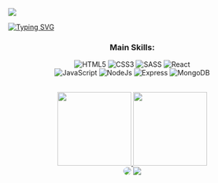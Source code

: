 <img src="https://capsule-render.vercel.app/api?type=waving&color=0:C39BD3,100:6C3483&height=220&width=1000&section=header&text=Welcome!&animation=fadeIn&fontSize=90&fontColor=C39BD3"/>

[![Typing SVG](https://readme-typing-svg.herokuapp.com?font=Fira+Code&size=35&pause=1000&color=C39BD3&background=9F9F9F00&center=true&vCenter=true&multiline=true&width=1000&height=100&lines=My+name+is+Thayana+Triacca)](https://git.io/typing-svg)

<div align="center">
  
### Main Skills:
![HTML5](	https://img.shields.io/badge/HTML5-E34F26?style=for-the-badge&logo=html5&logoColor=white) 
![CSS3](https://img.shields.io/badge/CSS3-1572B6?style=for-the-badge&logo=css3&logoColor=white)
![SASS](https://img.shields.io/badge/Sass-CC6699?style=for-the-badge&logo=sass&logoColor=white)
![React](https://img.shields.io/badge/React-20232A?style=for-the-badge&logo=react&logoColor=61DAFB) 
  <br>
![JavaScript](https://img.shields.io/badge/JavaScript-323330?style=for-the-badge&logo=javascript&logoColor=F7DF1E)
![NodeJs](https://camo.githubusercontent.com/f3dc139d1f72935e63051e92a842c47c4b040004e3c4edf5430fbf8b3e1a6dd4/68747470733a2f2f696d672e736869656c64732e696f2f62616467652f6e6f64652e6a732532302d2532333333393933332e7376673f267374796c653d666f722d7468652d6261646765266c6f676f3d6e6f64652e6a73266c6f676f436f6c6f723d7768697465)
![Express](https://camo.githubusercontent.com/eb95d456aab20b058cd38bcc21566f9d74d7ba56ca462ad6cb32387f0fd6893c/68747470733a2f2f696d672e736869656c64732e696f2f62616467652f457870726573732d3832383238323f7374796c653d666f722d7468652d6261646765266c6f676f3d65787072657373266c6f676f436f6c6f723d7768697465)
![MongoDB](https://camo.githubusercontent.com/930dd5089fa8e22c12dc4cc798c2b1c2999b131dc4b10547b815ad38b6523a63/68747470733a2f2f696d672e736869656c64732e696f2f62616467652f6d6f6e676f64622d3531413334393f7374796c653d666f722d7468652d6261646765266c6f676f3d6d6f6e676f6462266c6f676f436f6c6f723d7768697465)

</div>
<br>

<div align="center"  style="display: inline_block">
  <a href="https://www.linkedin.com/in/thayana-yasmin-triacca">
  <img height="150" src="https://github-readme-stats.vercel.app/api?username=ThayTriacca&show_icons=true&title_color=6C3483&icon_color=6C3483&bg_color=DEG,C39BD3,9c7ca8,7a488f&text_color=4A235A&border_color=6C3483&text_bold&include_all_commits=true&count_private=true"/>
  <img height="150em" src="https://github-readme-stats.vercel.app/api/top-langs/?username=ThayTriacca&layout=compact&langs_count=7&title_color=6C3483&icon_color=6C3483&bg_color=DEG,C39BD3,9c7ca8,6C3483&border_color=6C3483&text_color=4A235A&text_bold"/>
  </a>
</div>

<div align="center">
  <a href="https://www.linkedin.com/in/thayana-yasmin-triacca-bb36b1125/" target="_blank"><img src="https://img.shields.io/badge/-LinkedIn-%230077B5?style=for-the-badge&logo=linkedin&logoColor="white" style="border-radius: 30px" target="_blank"></a>
    <a href="mailto:sweethay@hotmail.com"><img src="https://img.shields.io/badge/Gmail-%23333?style=for-the-badge&logo=gmail&logoColor=white" target="_blank"></a>
